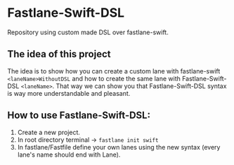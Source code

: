 # Fastlane-Swift-DSL
Repository using custom made DSL over fastlane-swift.

## The idea of this project
The idea is to show how you can create a custom lane with fastlane-swift `<laneName>WithoutDSL` and how to create the same lane with Fastlane-Swift-DSL `<laneName>`. That way we can show you that Fastlane-Swift-DSL syntax is way more understandable and pleasant.

## How to use Fastlane-Swift-DSL:
1. Create a new project.
2. In root directory terminal -> `fastlane init swift`
3. In fastlane/Fastfile define your own lanes using the new syntax (every lane's name should end with Lane).
